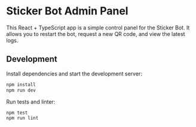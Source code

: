 # Sticker Bot Admin Panel

This React + TypeScript app is a simple control panel for the Sticker Bot. It
allows you to restart the bot, request a new QR code, and view the latest logs.

## Development

Install dependencies and start the development server:

```bash
npm install
npm run dev
```

Run tests and linter:

```bash
npm test
npm run lint
```
